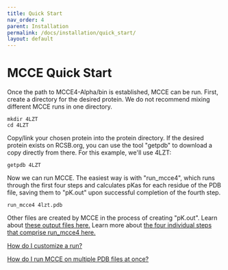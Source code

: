 ```yaml
---
title: Quick Start
nav_order: 4
parent: Installation
permalink: /docs/installation/quick_start/
layout: default
---
```

# MCCE Quick Start

Once the path to MCCE4-Alpha/bin is established, MCCE can be run. First, create a directory for the desired protein. We do not recommend mixing different MCCE runs in one directory.

```
mkdir 4LZT
cd 4LZT
```

Copy/link your chosen protein into the protein directory. If the desired protein exists on RCSB.org, you can use the tool "getpdb" to download a copy directly from there. For this example, we'll use 4LZT:

```
getpdb 4LZT
```

Now we can run MCCE. The easiest way is with "run_mcce4", which runs through the first four steps and calculates pKas for each residue of the PDB file, saving them to "pK.out" upon successful completion of the fourth step.

```
run_mcce4 4lzt.pdb
```

Other files are created by MCCE in the process of creating "pK.out". 
Learn about [these output files here.](https://gunnerlab.github.io/mcce4_tutorial/docs/mcce/mechanism) 
Learn more about [the four individual steps that comprise run_mcce4 here.](https://mccewiki.levich.net/books/mcce-tutorial-4lzt/page/calculate-pkas-of-lysozyme-mcce-steps-1-4)

[How do I customize a run?](https://gunnerlab.github.io/mcce4_tutorial/docs/guide/submit_shell/)

[How do I run MCCE on multiple PDB files at once?](https://mccewiki.levich.net/books/p-batch-tutorial/page/how-do-i-run-multiple-proteins-at-once-p-batch-and-pro-batch)

